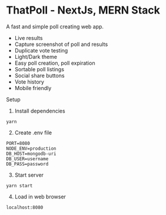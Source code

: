 # ThatPoll - NextJs, MERN Stack
A fast and simple poll creating web app.
- Live results
- Capture screenshot of poll and results
- Duplicate vote testing
- Light/Dark theme
- Easy poll creation, poll expiration
- Sortable poll listings
- Social share buttons
- Vote history
- Mobile friendly


Setup
1. Install dependencies
```
yarn
```
2. Create .env file
```
PORT=8080
NODE_ENV=production
DB_HOST=mongodb-uri
DB_USER=username
DB_PASS=password
```
3. Start server
```
yarn start
```
4. Load in web browser
```
localhost:8080
```
